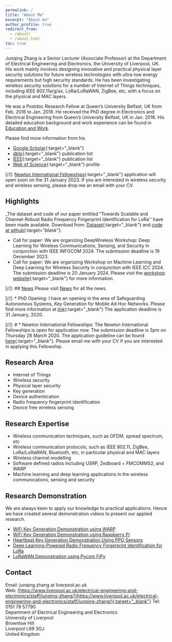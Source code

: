 ```yaml
---
permalink: /
title: "About Me"
excerpt: "About me"
author_profile: true
redirect_from:
  - /about/
  - /about.html
toc: true
---
```


Junqing Zhang is a Senior Lecturer (Associate Professor) at the Department of Electrical Engineering and Electronics, the University of Liverpool, UK. His work mainly involves designing innovative and practical physical layer security solutions for future wireless technologies with ultra-low energy requirements but high security standards. He has been investigating wireless security solutions for a number of Internet of Things techniques, including IEEE 802.11a/g/ax, LoRa/LoRaWAN, ZigBee, etc, with a focus on the physical and MAC layers.

He was a Postdoc Research Fellow at Queen’s University Belfast, UK from Feb. 2016 to Jan. 2018. He received the PhD degree in Electronics and Electrical Engineering from Queen’s University Belfast, UK in Jan. 2016. His detailed education background and work experience can be found in [Education and Work](/edu-work-experience/).

Please find more information from his 
* [Google Scholar](https://scholar.google.com/citations?user=MIPbyQ0AAAAJ&hl=en){:target="_blank"}
* [dblp](https://dblp.uni-trier.de/pers/hd/z/Zhang:Junqing){:target="_blank"} publication list
* [IEEE](https://ieeexplore.ieee.org/author/37085438201){:target="_blank"} publication list
* [Web of Science](https://www.webofscience.com/wos/author/record/T-8966-2019){:target="_blank"} profile


[//]: [Newton International Fellowships](https://royalsociety.org/grants-schemes-awards/grants/newton-international/){:target="_blank"} application will open soon on the 31 January 2023. If you are interested in wireless security and wireless sensing, please drop me an email with your CV.
 
## Highlights
_The dataset and code of our paper entitled “Towards Scalable and Channel-Robust Radio Frequency Fingerprint Identification for LoRa'' have been made available. Download from: [Dataset](https://ieee-dataport.org/open-access/lorarffidataset){:target="_blank"} and [code at github](https://github.com/gxhen/LoRa_RFFI){:target="_blank"}._


* Call for paper: We are organizing DeepWireless Workshop: Deep Learning for Wireless Communications, Sensing, and Security in conjunction with IEEE INFOCOM 2024. The submission deadline is 19 December 2023. 
* Call for paper: We are organizing Workshop on Machine Learning and Deep Learning for Wireless Security in conjunction with IEEE ICC 2024. The submission deadline is 20 January 2024. Please visit the [workshop website](https://sites.google.com/view/ml-dl-wireless-sec){:target="_blank"} for more information.

[//]: ## [News](/news/)
Please visit [News](/news/) for all the news.


[//]: * PhD Opening: I have an opening in the area of Safeguarding Autonomous Systems, Key Generation for Mobile Ad Hoc Networks. Please find more information at [link](https://www.liverpool.ac.uk/study/postgraduate-research/studentships/key-generation-for-mobile-ad-hoc-networks/){:target="_blank"} The application deadline is 31 January, 2020.



[//]: # * Newton International Fellowships: The Newton International Fellowships is open for application now. The submission deadline is 3pm on Thursday 26 March 2020. The application guideline can be found [here](https://royalsociety.org/grants-schemes-awards/grants/newton-international/){:target="_blank"}. Please email me with your CV if you are interested in applying this Fellowship.


## Research Area
* Internet of Things
* Wireless security
* Physical layer security
* Key generation
* Device authentication
* Radio frequency fingerprint identification
* Device free wireless sensing

## Research Expertise
* Wireless communication techniques, such as OFDM, spread spectrum, etc
* Wireless communication protocols, such as IEEE 802.11, ZigBee, LoRa/LoRaWAN, Bluetooth, etc, in particular physical and MAC layers
* Wireless channel modelling
* Software defined radios including USRP, Zedboard + FMCOMMS2, and WARP
* Machine learning and deep learning applications in the wireless communications, sensing and security

## Research Demonstration
We are always keen to apply our knowledge to practical applications. Hence we have created several demonstration videos to present our applied research.
* [WiFi Key Generation Demonstration using WARP](/demo-keygen-warp/)
* [WiFi Key Generation Demonstration using Raspberry Pi](/demo-keygen-rpi/)
* [Heartbeat Key Generation Demonstration Using PPG Sensors](/demo-keygen-heartbeat-ppg/)
* [Deep Learning-Powered Radio Frequency Fingerprint Identification for LoRa](/teaching/demo-fyp-2020-rffi-lora/)
* [LoRaWAN Demonstration using Pycom FiPy](/demo-lorawan-fipy/)

## Contact
Email: junqing.zhang at liverpool.ac.uk  
Web: [https://www.liverpool.ac.uk/electrical-engineering-and-electronics/staff/junqing-zhang/](https://www.liverpool.ac.uk/electrical-engineering-and-electronics/staff/junqing-zhang/){:target="_blank"}
Tel: 0151 79 57790  
Department of Electrical Engineering and Electronics  
University of Liverpool  
Brownlow Hill  
Liverpool L69 3GJ  
United Kingdom
